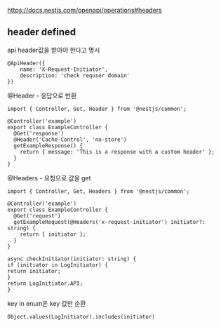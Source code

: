 https://docs.nestjs.com/openapi/operations#headers

## header defined

api header값을 받아야 한다고 명시
```
@ApiHeader({
	name: 'X-Request-Initiator',
	description: 'check requser domain'
})
```

@Header - 응답으로 반환
```
import { Controller, Get, Header } from '@nestjs/common';

@Controller('example')
export class ExampleController {
  @Get('response')
  @Header('Cache-Control', 'no-store')
  getExampleResponse() {
    return { message: 'This is a response with a custom header' };
  }
}
```
@Headers - 요청으로 값을 get
```
import { Controller, Get, Headers } from '@nestjs/common';

@Controller('example')
export class ExampleController {
  @Get('request')
  getExampleRequest(@Headers('x-request-initiator') initiator?: string) {
    return { initiator };
  }
}
```

```
async checkInitiator(initiator: string) {
if (initiator in LogInitiator) {
return initiator;
}
return LogInitiator.API;
}
```
key in enum은 key 값만 순환 
```
Object.values(LogInitiator).includes(initiator)
```